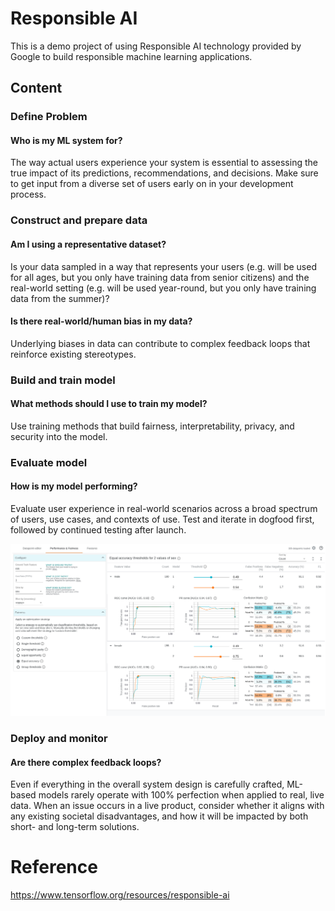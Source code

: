 # Responsible AI

This is a demo project of using Responsible AI technology provided by Google to build responsible machine learning applications.

## Content

### Define Problem

#### Who is my ML system for?

The way actual users experience your system is essential to assessing the true impact of its predictions, recommendations, and decisions. Make sure to get input from a diverse set of users early on in your development process.

### Construct and prepare data

#### Am I using a representative dataset?

Is your data sampled in a way that represents your users (e.g. will be used for all ages, but you only have training data from senior citizens) and the real-world setting (e.g. will be used year-round, but you only have training data from the summer)?

#### Is there real-world/human bias in my data?

Underlying biases in data can contribute to complex feedback loops that reinforce existing stereotypes.

### Build and train model

#### What methods should I use to train my model?

Use training methods that build fairness, interpretability, privacy, and security into the model.

### Evaluate model

#### How is my model performing?

Evaluate user experience in real-world scenarios across a broad spectrum of users, use cases, and contexts of use. Test and iterate in dogfood first, followed by continued testing after launch.

![](/imgs/equal_accuracy.png)

### Deploy and monitor

#### Are there complex feedback loops?

Even if everything in the overall system design is carefully crafted, ML-based models rarely operate with 100% perfection when applied to real, live data. When an issue occurs in a live product, consider whether it aligns with any existing societal disadvantages, and how it will be impacted by both short- and long-term solutions.

# Reference
https://www.tensorflow.org/resources/responsible-ai
